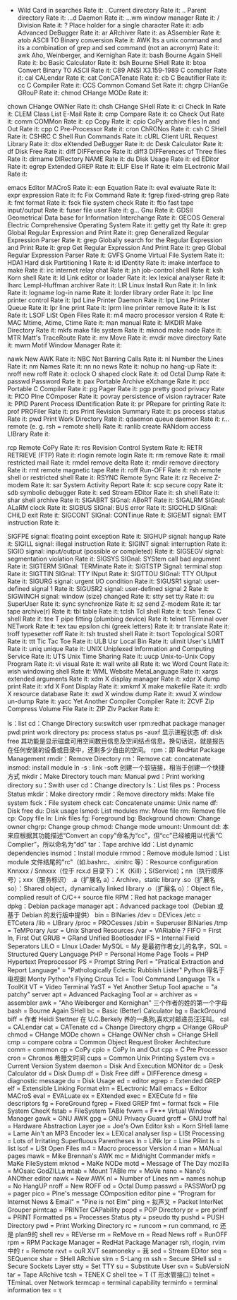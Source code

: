 *   Wild Card in searches                   Rate it:
.   Current directory                   Rate it:
..  Parent directory                    Rate it:
...d    Daemon                  Rate it:
...wm   window manager                  Rate it:
/   Division                    Rate it:
?   Place holder for a single character                 Rate it:
adb Advanced DeBugger                   Rate it:
ar  ARchiver                    Rate it:
as  ASsembler                   Rate it:
atob    ASCII TO Binary conversion                  Rate it:
AWK Its a unix command and its a combination of grep and sed command (not an acronym)                   Rate it:
awk Aho, Weinberger, and Kernighan                  Rate it:
bash    Bourne Again SHell                  Rate it:
bc  Basic Calculator                    Rate it:
bsh Bourne SHell                    Rate it:
btoa    Convert Binary TO ASCII                 Rate it:
C89 ANSI X3.159-1989 C compiler                 Rate it:
cal CALendar                    Rate it:
cat ConCATenate                 Rate it:
cb  C Beautifier                    Rate it:
cc  C Compiler                  Rate it:
CCS Common Comand Set                   Rate it:
chgrp   CHanGe GRouP                    Rate it:
chmod   CHange MODe                 Rate it:

chown   CHange OWNer                    Rate it:
chsh    CHange SHell                    Rate it:
ci  Check In                    Rate it:
CLEM    Class List E-Mail                   Rate it:
cmp Compare                 Rate it:
co  Check Out                   Rate it:
comm    COMMon                  Rate it:
cp  Copy                    Rate it:
cpio    CoPy archive files In and Out                   Rate it:
cpp C Pre-Processor                 Rate it:
cron    ChRONos                 Rate it:
csh C SHell                 Rate it:
CSHRC   C Shell Run Commands                    Rate it:
cURL    Client URL Request Library                  Rate it:
dbx eXtended DeBugger                   Rate it:
dc  Desk Calculator                 Rate it:
df  Disk Free                   Rate it:
diff    DIFFerence                  Rate it:
diff3   DIFFerences of Three files                  Rate it:
dirname DIRectory NAME                  Rate it:
du  Disk Usage                  Rate it:
ed  EDitor                  Rate it:
egrep   Extended GREP                   Rate it:
ELIF    Else If                 Rate it:
elm ELectronic Mail                 Rate it:

emacs   Editor MACroS                   Rate it:
eqn Equation                    Rate it:
eval    evaluate                    Rate it:
expr    expression                  Rate it:
fc  Fix Command                 Rate it:
fgrep   fixed-string grep                   Rate it:
fmt format                  Rate it:
fsck    file system check                   Rate it:
ftio    fast tape input/output                  Rate it:
fuser   file user                   Rate it:
g...    Gnu                 Rate it:
GDSII   Geometrical Data base for Information Interchange                   Rate it:
GECOS   General Electric Comprehensive Operating System                 Rate it:
getty   get tty                 Rate it:
grep    Global Regular Expression and Print                 Rate it:
grep    Generalized Regular Expression Parser                   Rate it:
grep    Globally search for the Regular Expression and Print                    Rate it:
grep    Get Regular Expression And Print                    Rate it:
grep    Global Regular Expression Parser                    Rate it:
GVFS    Gnome Virtual File System                   Rate it:
HDA1    Hard disk Partitioning 1                    Rate it:
id  IDentity                    Rate it:
imake   interface to make                   Rate it:
irc internet relay chat                 Rate it:
jsh job-control shell                   Rate it:
ksh Korn shell                  Rate it:
ld  Link editor or loader                   Rate it:
lex lexical analyser                    Rate it:
lharc   Lempl-Huffman archiver                  Rate it:
LIR Linux Install Run                   Rate it:
ln  link                    Rate it:
logname log-in name                 Rate it:
lorder  library order                   Rate it:
lpc line printer control                    Rate it:
lpd Line Printer Daemon                 Rate it:
lpq Line Printer Queue                  Rate it:
lpr line print                  Rate it:
lprm    line printer remove                 Rate it:
ls  list                    Rate it:
LSOF    LiSt Open Files                 Rate it:
m4  macro processor version 4                   Rate it:
MAC Mtime, Atime, Ctime                 Rate it:
man manual                  Rate it:
MKDIR   Make Directory                  Rate it:
mkfs    make file system                    Rate it:
mknod   make node                   Rate it:
MTR Matt's TraceRoute                   Rate it:
mv  Move                    Rate it:
mvdir   move directory                  Rate it:
mwm Motif Window Manager                    Rate it:

nawk    New AWK                 Rate it:
NBC Not Barring Calls                   Rate it:
nl  Number the Lines                    Rate it:
nm  Names                   Rate it:
nn  no news                 Rate it:
nohup   no hang-up                  Rate it:
nroff   new roff                    Rate it:
oclock  O shaped clock                  Rate it:
od  Octal Dump                  Rate it:
passwd  Password                    Rate it:
pax Portable Archive eXchange                   Rate it:
pcc Portable C Compiler                 Rate it:
pg  Pager                   Rate it:
pgp pretty good privacy                 Rate it:
PICO    PIne COmposer                   Rate it:
povray  persistence of vision raytracer                 Rate it:
PPID    Parent Process IDentification                   Rate it:
pr  PRepare for printing                    Rate it:
prof    PROFiler                    Rate it:
prs Print Revision Summary                  Rate it:
ps  process status                  Rate it:
pwd Print Work Directory                    Rate it:
qdaemon queue daemon                    Rate it:
r...    remote (e. g. rsh = remote shell)                   Rate it:
ranlib  create RANdom access LIBrary                    Rate it:

rcp Remote CoPy                 Rate it:
rcs Revision Control System                 Rate it:
RETR    RETRIEVE (FTP)                  Rate it:
rlogin  remote login                    Rate it:
rm  remove                  Rate it:
rmail   restricted mail                 Rate it:
rmdel   remove delta                    Rate it:
rmdir   remove directory                    Rate it:
rmt remote magnetic tape                    Rate it:
roff    Run-OFF                 Rate it:
rsh remote shell or restricted shell                    Rate it:
RSYNC   Remote Sync                 Rate it:
rz  Receive Z-modem                 Rate it:
sar System Activity Report                  Rate it:
scp secure copy                 Rate it:
sdb symbolic debugger                   Rate it:
sed Stream EDitor                   Rate it:
sh  shell                   Rate it:
shar    shell archive                   Rate it:
SIGABRT SIGnal: ABoRT                   Rate it:
SIGALRM SIGnal: ALaRM clock                 Rate it:
SIGBUS  SIGnal: BUS error                   Rate it:
SIGCHLD SIGnal: CHiLD exit                  Rate it:
SIGCONT SIGnal: CONTinue                    Rate it:
SIGEMT  signal: EMT instruction                 Rate it:

SIGFPE  signal: floating point exception                    Rate it:
SIGHUP  signal: hangup                  Rate it:
SIGILL  signal: illegal instruction                 Rate it:
SIGINT  signal: interruption                    Rate it:
SIGIO   signal: input/output (possible or completed)                    Rate it:
SIGSEGV signal: segmentation violation                  Rate it:
SIGSYS  SIGnal: SYStem call bad argument                    Rate it:
SIGTERM SIGnal: TERMinate                   Rate it:
SIGTSTP Signal: terminal stop                   Rate it:
SIGTTIN SIGnal: TTY INput                   Rate it:
SIGTTOU SIGnal: TTY OUtput                  Rate it:
SIGURG  signal: urgent I/O condition                    Rate it:
SIGUSR1 signal: user-defined signal 1                   Rate it:
SIGUSR2 signal: user-defined signal 2                   Rate it:
SIGWINCH    signal: window (size) changed                   Rate it:
stty    set tty                 Rate it:
su  SuperUser                   Rate it:
sync    synchronize                 Rate it:
sz  send Z-modem                    Rate it:
tar tape archive(r)                 Rate it:
tbl table                   Rate it:
tclsh   Tcl shell                   Rate it:
tcsh    Tenex C shell                   Rate it:
tee T pipe fitting (plumbing device)                    Rate it:
telnet  TErminal over NETwork                   Rate it:
tex tau epsilon chi (greek letters)                 Rate it:
tr  translate                   Rate it:
troff   typesetter roff                 Rate it:
tsh trusted shell                   Rate it:
tsort   Topological SORT                    Rate it:
ttt Tic Tac Toe                 Rate it:
ULB Usr Local Bin                   Rate it:
ulimit  User's LIMIT                    Rate it:
uniq    unique                  Rate it:
UNIX    Uniplexed Information and Computing Service                 Rate it:
UTS Unix Time Sharing                   Rate it:
uucp    Unix-to-Unix Copy Program                   Rate it:
vi  visual                  Rate it:
wall    write all                   Rate it:
wc  Word Count                  Rate it:
wish    windowing shell                 Rate it:
WML Website MetaLanguage                    Rate it:
xargs   extended arguments                  Rate it:
xdm X display manager                   Rate it:
xdpr    X dump print                    Rate it:
xfd X Font Display                  Rate it:
xmkmf   X make makefile                 Rate it:
xrdb    X resource database                 Rate it:
xwd X window dump                   Rate it:
xwud    X window un-dump                    Rate it:
yacc    Yet Another Compiler Compiler                   Rate it:
ZCVF    Zip Compress Volume File                    Rate it:
ZIP ZIv Packer                  Rate it:















ls：list
cd：Change Directory
su:switch user
rpm:redhat package manager
pwd:print work directory
ps: process status
ps -auxf 显示进程状态
df: disk free 其功能是显示磁盘可用空间数目信息及空间结点信息。换句话说，就是报告在任何安装的设备或目录中，还剩多少自由的空间。
rpm：即 RedHat Package Management
rmdir：Remove Directory
rm：Remove
cat: concatenate
insmod: install module
ln -s : link -soft 创建一个软链接，相当于创建一个快捷方式
mkdir：Make Directory
touch
man: Manual
pwd：Print working directory
su：Swith user
cd：Change directory
ls：List files
ps：Process Status
mkdir：Make directory
rmdir：Remove directory
mkfs: Make file system
fsck：File system check
cat: Concatenate
uname: Unix name
df: Disk free
du: Disk usage
lsmod: List modules
mv: Move file
rm: Remove file
cp: Copy file
ln: Link files
fg: Foreground
bg: Background
chown: Change owner
chgrp: Change group
chmod: Change mode
umount: Unmount
dd: 本来应根据其功能描述“Convert an copy”命名为“cc”，但“cc”已经被用以代表“C Complier”，所以命名为“dd”
tar：Tape archive
ldd：List dynamic dependencies
insmod：Install module
rmmod：Remove module
lsmod：List module
文件结尾的"rc"（如.bashrc、.xinitrc 等）：Resource configuration
Knnxxx / Snnxxx（位于 rcx.d 目录下）：K（Kill）；S(Service)；nn（执行顺序号）；xxx（服务标识）
.a（扩展名 a）：Archive，static library
.so（扩展名 so）：Shared object，dynamically linked library
.o（扩展名 o）：Object file，complied result of C/C++ source file
RPM：Red hat package manager
dpkg：Debian package manager
apt：Advanced package tool（Debian 或基于 Debian 的发行版中提供）
bin = BINaries
/dev = DEVices
/etc = ETCetera
/lib = LIBrary
/proc = PROCesses
/sbin = Superuser BINaries
/tmp = TeMPorary
/usr = Unix Shared Resources
/var = VARiable ?
FIFO = First In, First Out
GRUB = GRand Unified Bootloader
IFS = Internal Field Seperators
LILO = LInux LOader
MySQL = My 是最初作者女儿的名字，SQL = Structured Query Language
PHP = Personal Home Page Tools = PHP Hypertext Preprocessor
PS = Prompt String
Perl = "Pratical Extraction and Report Language" = "Pathologically Eclectic Rubbish Lister"
Python 得名于电视剧 Monty Python's Flying Circus
Tcl = Tool Command Language
Tk = ToolKit
VT = Video Terminal
YaST = Yet Another Setup Tool
apache = "a patchy" server
apt = Advanced Packaging Tool
ar = archiver
as = assembler
awk = "Aho Weiberger and Kernighan" 三个作者的姓的第一个字母
bash = Bourne Again SHell
bc = Basic (Better) Calculator
bg = BackGround
biff = 作者 Heidi Stettner 在 U.C.Berkely 养的一条狗,喜欢对邮递员汪汪叫。
cal = CALendar
cat = CATenate
cd = Change Directory
chgrp = CHange GRouP
chmod = CHange MODe
chown = CHange OWNer
chsh = CHange SHell
cmp = compare
cobra = Common Object Request Broker Architecture
comm = common
cp = CoPy
cpio = CoPy In and Out
cpp = C Pre Processor
cron = Chronos 希腊文时间
cups = Common Unix Printing System
cvs = Current Version System
daemon = Disk And Execution MONitor
dc = Desk Calculator
dd = Disk Dump
df = Disk Free
diff = DIFFerence
dmesg = diagnostic message
du = Disk Usage
ed = editor
egrep = Extended GREP
elf = Extensible Linking Format
elm = ELectronic Mail
emacs = Editor MACroS
eval = EVALuate
ex = EXtended
exec = EXECute
fd = file descriptors
fg = ForeGround
fgrep = Fixed GREP
fmt = format
fsck = File System ChecK
fstab = FileSystem TABle
fvwm = F*** Virtual Window Manager
gawk = GNU AWK
gpg = GNU Privacy Guard
groff = GNU troff
hal = Hardware Abstraction Layer
joe = Joe's Own Editor
ksh = Korn SHell
lame = Lame Ain't an MP3 Encoder
lex = LEXical analyser
lisp = LISt Processing = Lots of Irritating Superfluous Parentheses
ln = LiNk
lpr = Line PRint
ls = list
lsof = LiSt Open Files
m4 = Macro processor Version 4
man = MANual pages
mawk = Mike Brennan's AWK
mc = Midnight Commander
mkfs = MaKe FileSystem
mknod = MaKe NODe
motd = Message of The Day
mozilla = MOsaic GodZILLa
mtab = Mount TABle
mv = MoVe
nano = Nano's ANOther editor
nawk = New AWK
nl = Number of Lines
nm = names
nohup = No HangUP
nroff = New ROFF
od = Octal Dump
passwd = PASSWorD
pg = pager
pico = PIne's message COmposition editor
pine = "Program for Internet News & Email" = "Pine is not Elm"
ping = 拟声又 = Packet InterNet Grouper
pirntcap = PRINTer CAPability
popd = POP Directory
pr = pre
printf = PRINT Formatted
ps = Processes Status
pty = pseudo tty
pushd = PUSH Directory
pwd = Print Working Directory
rc = runcom = run command, rc 还是 plan9的 shell
rev = REVerse
rm = ReMove
rn = Read News
roff = RunOFF
rpm = RPM Package Manager = RedHat Package Manager
rsh, rlogin, rvim 中的 r = Remote
rxvt = ouR XVT
seamoneky = 我
sed = Stream EDitor
seq = SEQuence
shar = SHell ARchive
slrn = S-Lang rn
ssh = Secure SHell
ssl = Secure Sockets Layer
stty = Set TTY
su = Substitute User
svn = SubVersioN
tar = Tape ARchive
tcsh = TENEX C shell
tee = T (T 形水管接口)
telnet = TEminaL over Network
termcap = terminal capability
terminfo = terminal information
tex = τ